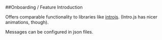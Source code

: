 ##Onboarding / Feature Introduction

Offers comparable functionality to libraries like [introjs](https://introjs.com/).
(Intro.js has nicer animations, though).

Messages can be configured in json files.
